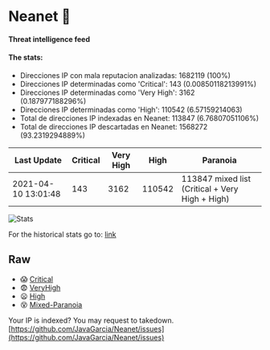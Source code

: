 # Neanet :hocho:
#### Threat intelligence feed
#### The stats:

- Direcciones IP con mala reputacion analizadas: 1682119 (100%)
- Direcciones IP determinadas como 'Critical':  143 (0.00850118213991%)
- Direcciones IP determinadas como 'Very High':  3162 (0.187977188296%)
- Direcciones IP determinadas como 'High':  110542 (6.57159214063)
- Total de direcciones IP indexadas en Neanet:  113847 (6.76807051106%)
- Total de direcciones IP descartadas en Neanet:  1568272 (93.2319294889%)

| Last Update | Critical | Very High | High | Paranoia |
| --- | --- | --- | --- | --- |
| 2021-04-10 13:01:48 | 143 | 3162 | 110542 | 113847 mixed list (Critical + Very High + High)|

![Stats](https://docs.google.com/spreadsheets/d/e/2PACX-1vSnaNMIXVabIpDJjufMlzH7poXnshF3mgd8Is1g9ytUEzVsP5my4Trn8f-xkoLLQ38xpL3HtmUexLo6/pubchart?oid=501124687&format=image)

For the historical stats go to: [link](/stats.csv)
## Raw
- :scream: [Critical](https://raw.githubusercontent.com/JavaGarcia/Neanet/master/blacklists/neanet_critical.txt)
- :fearful: [VeryHigh](https://raw.githubusercontent.com/JavaGarcia/Neanet/master/blacklists/neanet_veryHigh.txtt)
- :frowning: [High](https://raw.githubusercontent.com/JavaGarcia/Neanet/master/blacklists/neanet_high.txt)
- :dizzy_face: [Mixed-Paranoia](https://raw.githubusercontent.com/JavaGarcia/Neanet/master/blacklists/neanet_all.txt)


Your IP is indexed? You may request to takedown. [https://github.com/JavaGarcia/Neanet/issues](https://github.com/JavaGarcia/Neanet/issues)



















































































































































































































































































































































































































































































































































































































































































































































































































































































































































































































































































































































































































































































































































































































































































































































































































































































































































































































































































































































































































































































































































































































































































































































































































































































































































































































































































































































































































































































































































































































































































































































































































































































































































































































































































































































































































































































































































































































































































































































































































































































































































































































































































































































































































































































































































































































































































































































































































































































































































































































































































































































































































































































































































































































































































































































































































































































































